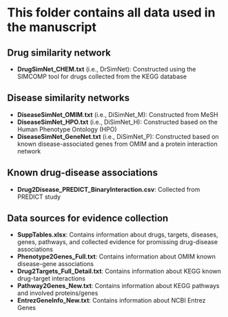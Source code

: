 # This folder contains all data used in the manuscript
## Drug similarity network
- **DrugSimNet_CHEM.txt** (i.e., DrSimNet): Constructed using the SIMCOMP tool for drugs collected from the KEGG database
## Disease similarity networks
- **DiseaseSimNet_OMIM.txt** (i.e., DiSimNet_M): Constructed from MeSH
- **DiseaseSimNet_HPO.txt** (i.e., DiSimNet_H): Constructed based on the Human Phenotype Ontology (HPO)
- **DiseaseSimNet_GeneNet.txt** (i.e., DiSimNet_P): Constructed based on known disease-associated genes from OMIM and a protein interaction network

## Known drug-disease associations
- **Drug2Disease_PREDICT_BinaryInteraction.csv**: Collected from PREDICT study

## Data sources for evidence collection
- **SuppTables.xlsx**: Contains information about drugs, targets, diseases, genes, pathways, and collected evidence for promissing drug-disease associations
- **Phenotype2Genes_Full.txt**: Contains information about OMIM known disease-gene associations
- **Drug2Targets_Full_Detail.txt**: Contains information about KEGG known drug-target interactions
- **Pathway2Genes_New.txt**: Contains information about KEGG pathways and involved proteins/genes
- **EntrezGeneInfo_New.txt**: Contains information about NCBI Entrez Genes


